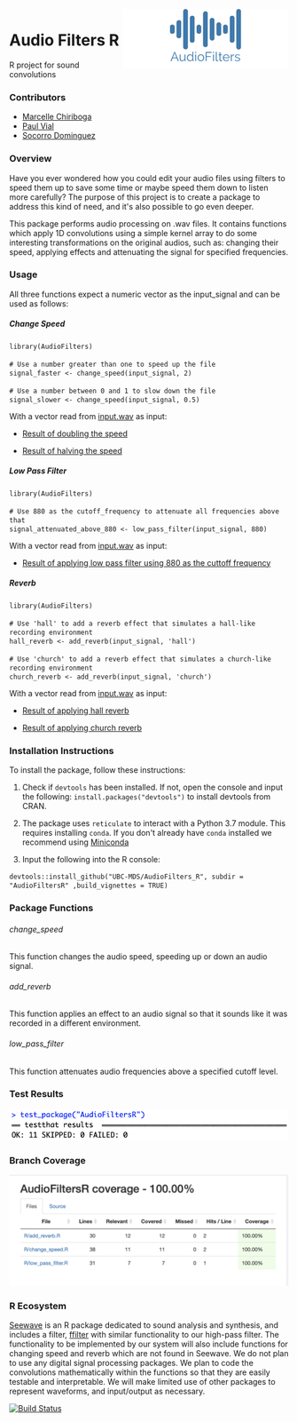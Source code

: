 
<img src="/img/logo.png" width="300" align="right">

# Audio Filters R

R project for sound convolutions

### Contributors

- [Marcelle Chiriboga](https://github.com/mchiriboga)
- [Paul Vial](https://github.com/Pall-v)
- [Socorro Dominguez](https://github.com/sedv8808)


### Overview

Have you ever wondered how you could edit your audio files using filters to speed them up to save some time or maybe speed them down to listen more carefully? The purpose of this project is to create a package to address this kind of need, and it's also possible to go even deeper.

This package performs audio processing on .wav files. It contains functions which apply 1D convolutions using a simple kernel array to do some interesting transformations on the original audios, such as: changing their speed, applying effects and attenuating the signal for specified frequencies.


### Usage

All three functions expect a numeric vector as the input_signal and can be used as follows:

##### Change Speed

```
library(AudioFilters)

# Use a number greater than one to speed up the file
signal_faster <- change_speed(input_signal, 2)

# Use a number between 0 and 1 to slow down the file
signal_slower <- change_speed(input_signal, 0.5)
```

With a vector read from [input.wav](examples/input.wav) as input:

- [Result of doubling the speed](examples/output_faster.wav)

- [Result of halving the speed](examples/output_slower.wav)

##### Low Pass Filter

```
library(AudioFilters)

# Use 880 as the cutoff_frequency to attenuate all frequencies above that
signal_attenuated_above_880 <- low_pass_filter(input_signal, 880)
```

With a vector read from [input.wav](examples/input.wav) as input:

- [Result of applying low pass filter using 880 as the cuttoff frequency](examples/output_filtered_880.wav)

##### Reverb

```
library(AudioFilters)

# Use 'hall' to add a reverb effect that simulates a hall-like recording environment
hall_reverb <- add_reverb(input_signal, 'hall')

# Use 'church' to add a reverb effect that simulates a church-like recording environment
church_reverb <- add_reverb(input_signal, 'church')
```

With a vector read from [input.wav](examples/input.wav) as input:

- [Result of applying hall reverb](examples/output_reverb_hall.wav)

- [Result of applying church reverb](examples/output_reverb_church.wav)


### Installation Instructions

To install the package, follow these instructions:

1. Check if `devtools` has been installed. If not, open the console and input the following:
`install.packages("devtools")` to install devtools from CRAN.

2. The package uses `reticulate` to interact with a Python 3.7 module. This requires installing `conda`. If you don't already have `conda` installed we recommend using [Miniconda](https://conda.io/en/latest/miniconda.html#)

3. Input the following into the R console:
```
devtools::install_github("UBC-MDS/AudioFilters_R", subdir = "AudioFiltersR" ,build_vignettes = TRUE)
```


### Package Functions

###### change_speed
This function changes the audio speed, speeding up or down an audio signal.

###### add_reverb
This function applies an effect to an audio signal so that it sounds like it was recorded in a different environment.

###### low_pass_filter
This function attenuates audio frequencies above a specified cutoff level.


### Test Results

![](img/test_results.png)


### Branch Coverage

![](img/coverage_report.png)


### R Ecosystem

[Seewave](http://rug.mnhn.fr/seewave/) is an R package dedicated to sound analysis and synthesis, and includes a filter, [ffilter](http://rug.mnhn.fr/seewave/HTML/MAN/ffilter.html) with similar functionality to our high-pass filter. The functionality to be implemented by our system will also include functions for changing speed and reverb which are not found in Seewave. We do not plan to use any digital signal processing packages. We plan to code the convolutions mathematically within the functions so that they are easily testable and interpretable. We will make limited use of other packages to represent waveforms, and input/output as necessary.

[![Build Status](https://travis-ci.org/UBC-MDS/AudioFilters_R.svg?branch=master)](https://travis-ci.org/UBC-MDS/AudioFilters_R)
